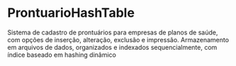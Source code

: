 # ProntuarioHashTable
Sistema de cadastro de prontuários para empresas de planos de saúde, com opções de inserção, alteração, exclusão e impressão. Armazenamento em arquivos de dados, organizados e indexados sequencialmente, com índice baseado em hashing dinâmico
